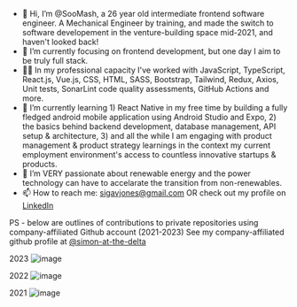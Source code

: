 - 👋 Hi, I’m @SooMash, a 26 year old intermediate frontend software engineer. A Mechanical Engineer by training, and made the switch to software developement in the venture-building space mid-2021, and haven't looked back!
- 👀 I’m currently focusing on frontend development, but one day I aim to be truly full stack.
- 👷‍♂️ In my professional capacity I've worked with JavaScript, TypeScript, React.js,  Vue.js, CSS, HTML, SASS, Bootstrap, Tailwind, Redux, Axios, Unit tests, SonarLint code quality assessments, GitHub Actions and more.
- 🌱 I’m currently learning 1) React Native in my free time by building a fully fledged android mobile application using Android Studio and Expo, 2) the basics behind backend development, database management, API setup & architecture, 3) and all the while I am engaging with product management & product strategy learnings in the context my current employment environment's access to countless innovative startups & products.
- 💞️ I’m VERY passionate about renewable energy and the power technology can have to accelarate the transition from non-renewables.
- 📫 How to reach me:
  sigavjones@gmail.com OR check out my profile on [LinkedIn](https://www.linkedin.com/in/simon-jones-b887a0129)

PS - below are outlines of contributions to private repositories using company-affiliated Github account (2021-2023)
See my company-affiliated github profile at [@simon-at-the-delta](https://github.com/simon-at-the-delta)

2023
![image](https://github.com/SooMash/SooMash/assets/100480504/ee41ce7d-080e-4bf0-97df-4e9510415d7c)

2022
![image](https://github.com/SooMash/SooMash/assets/100480504/a3c239b8-670f-42e8-920d-d38e5cd1ef11)

2021
![image](https://github.com/SooMash/SooMash/assets/100480504/3302c853-34bf-4d01-9b61-0f2c2a758672)

<!---
SooMash/SooMash is a ✨ special ✨ repository because its `README.md` (this file) appears on your GitHub profile.
You can click the Preview link to take a look at your changes.
--->
